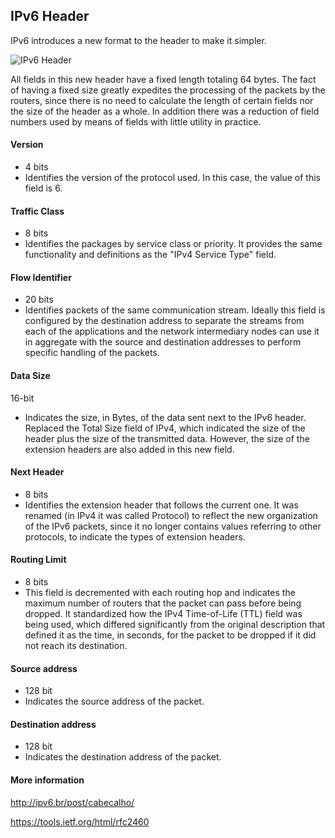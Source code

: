 ## IPv6 Header

IPv6 introduces a new format to the header to make it simpler.

![IPv6 Header](http://ipv6.br/media/noticias/cabecalho-021.jpg)

All fields in this new header have a fixed length totaling 64 bytes. The fact of having a fixed size greatly expedites the processing of the packets by the routers, since there is no need to calculate the length of certain fields nor the size of the header as a whole. In addition there was a reduction of field numbers used by means of fields with little utility in practice.

#### Version
- 4 bits
- Identifies the version of the protocol used. In this case, the value of this field is 6.

#### Traffic Class
- 8 bits
- Identifies the packages by service class or priority. It provides the same functionality and definitions as the "IPv4 Service Type" field.

#### Flow Identifier
- 20 bits
- Identifies packets of the same communication stream. Ideally this field is configured by the destination address to separate the streams from each of the applications and the network intermediary nodes can use it in aggregate with the source and destination addresses to perform specific handling of the packets.

#### Data Size
16-bit
- Indicates the size, in Bytes, of the data sent next to the IPv6 header. Replaced the Total Size field of IPv4, which indicated the size of the header plus the size of the transmitted data. However, the size of the extension headers are also added in this new field.

#### Next Header
- 8 bits
- Identifies the extension header that follows the current one. It was renamed (in IPv4 it was called Protocol) to reflect the new organization of the IPv6 packets, since it no longer contains values ​​referring to other protocols, to indicate the types of extension headers.

#### Routing Limit
- 8 bits
- This field is decremented with each routing hop and indicates the maximum number of routers that the packet can pass before being dropped. It standardized how the IPv4 Time-of-Life (TTL) field was being used, which differed significantly from the original description that defined it as the time, in seconds, for the packet to be dropped if it did not reach its destination.

#### Source address
- 128 bit
- Indicates the source address of the packet.

#### Destination address
- 128 bit
- Indicates the destination address of the packet.

#### More information

http://ipv6.br/post/cabecalho/

https://tools.ietf.org/html/rfc2460
